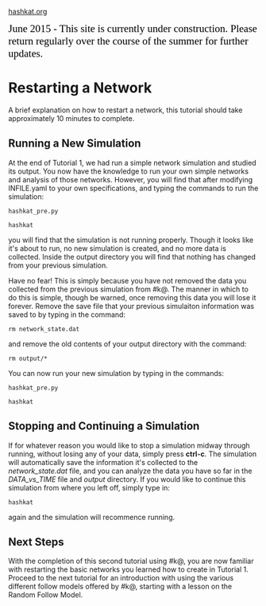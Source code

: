 [hashkat.org](http://hashkat.org)

<span style="color:black; font-family:Georgia; font-size:1.5em;">June 2015 - This site is currently under construction. Please return regularly over the course of the summer for further updates. </span>

# Restarting a Network

A brief explanation on how to restart a network, this tutorial should take approximately 10 minutes to complete.

## Running a New Simulation

At the end of Tutorial 1, we had run a simple network simulation and studied its output. You now have the knowledge to run your own simple networks and analysis of those networks.
However, you will find that after modifying INFILE.yaml to your own specifications, and typing the commands to run the simulation:

`hashkat_pre.py`

`hashkat`

you will find that the simulation is not running properly. Though it looks like it's about to run, no new simulation is created, and no more data is collected. Inside the output
directory you will find that nothing has changed from your previous simulation.

Have no fear! This is simply because you have not removed the data you collected from the previous simulation from #k@. The manner in which to do this is simple, though be warned,
once removing this data you will lose it forever. Remove the save file that your previous simulaiton information was saved to by typing in the command:

`rm network_state.dat`

and remove the old contents of your output directory with the command:

`rm output/*`

You can now run your new simulation by typing in the commands:

`hashkat_pre.py`

`hashkat` 

## Stopping and Continuing a Simulation

If for whatever reason you would like to stop a simulation midway through running, without losing any of your data, simply press **ctrl-c**. The simulation will automatically
save the information it's collected to the *network_state.dat* file, and you can analyze the data you have so far in the *DATA_vs_TIME* file and *output* directory. If you would like
to continue this simulation from where you left off, simply type in:

`hashkat`

again and the simulation will recommence running.

## Next Steps

With the completion of this second tutorial using #k@, you are now familiar with restarting the
basic networks you learned how to create in Tutorial 1. Proceed to the next tutorial for an introduction
with using the various different follow models offered by #k@, starting with a lesson on the 
Random Follow Model.
